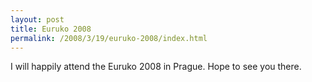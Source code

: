 ```yaml
--- 
layout: post
title: Euruko 2008
permalink: /2008/3/19/euruko-2008/index.html
---
```

I will happily attend the Euruko 2008 in Prague. Hope to see you there.
